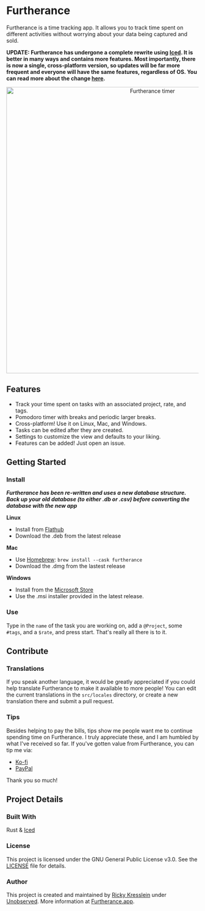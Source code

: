 # Furtherance
Furtherance is a time tracking app.
It allows you to track time spent on different activities without worrying about your data being captured and sold.

**UPDATE: Furtherance has undergone a complete rewrite using [Iced](https://github.com/iced-rs/iced). It is better in many ways and contains more features. Most importantly, there is now a single, cross-platform version,
so updates will be far more frequent and everyone will have the same features, regardless of OS. You can read more about the change [here](https://unobserved.io/blog/twau-1).**

<p align="center">
    <img width="750px" src="https://unobserved.io/assets/screenshots/furtherance/mac/Timer.png" alt="Furtherance timer"/>
</p>

## Features
* Track your time spent on tasks with an associated project, rate, and tags.
* Pomodoro timer with breaks and periodic larger breaks.
* Cross-platform! Use it on Linux, Mac, and Windows.
* Tasks can be edited after they are created.
* Settings to customize the view and defaults to your liking.
* Features can be added! Just open an issue.

## Getting Started

### Install
_**Furtherance has been re-written and uses a new database structure. Back up your old database (to either .db or .csv) before converting the database with the new app**_

**Linux**

* Install from [Flathub](https://flathub.org/apps/io.unobserved.furtherance)
* Download the .deb from the latest release

**Mac**

* Use [Homebrew](https://formulae.brew.sh/cask/furtherance): `brew install --cask furtherance`
* Download the .dmg from the lastest release

**Windows**

* Install from the [Microsoft Store](https://apps.microsoft.com/detail/9nhg98s3vr3w)
* Use the .msi installer provided in the latest release.

### Use
Type in the `name` of the task you are working on, add a `@Project`, some `#tags`, and a `$rate`, and press start. That's really all there is to it.

## Contribute

### Translations
If you speak another language, it would be greatly appreciated if you could help translate Furtherance to make it available to more people! You can edit the current translations in the `src/locales` directory, or create a new translation there and submit a pull request.

### Tips
Besides helping to pay the bills, tips show me people want me to continue spending time on Furtherance. I truly appreciate these, and I am humbled by what I've received so far. If you've gotten value from Furtherance, you can tip me via:
* [Ko-fi](https://ko-fi.com/unobserved)
* [PayPal](https://www.paypal.com/donate/?hosted_button_id=TLYY8YZ424VRL)

Thank you so much!

## Project Details

### Built With
Rust & [Iced](https://github.com/iced-rs/iced)

### License
This project is licensed under the GNU General Public License v3.0. See the [LICENSE](LICENSE) file for details.

### Author
This project is created and maintained by [Ricky Kresslein](https://kressle.in) under [Unobserved](https://unobserved.io). More information at [Furtherance.app](https://furtherance.app).

